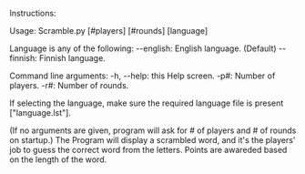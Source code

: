 Instructions:

Usage: Scramble.py [#players] [#rounds] [language]

Language is any of the following:
--english: English language. (Default)
--finnish: Finnish language.

Command line arguments:
-h, --help: this Help screen.
-p#: Number of players.
-r#: Number of rounds.

If selecting the language, make sure the required language file is present ["language.lst"].

(If no arguments are given, program will ask for # of players and # of rounds on startup.)
The Program will display a scrambled word, and it's the players' job to guess the correct word from the letters. Points are awareded based on the length of the word.
